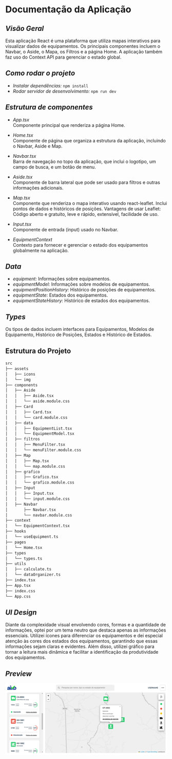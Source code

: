 # Documentação da Aplicação

## *Visão Geral*
Esta aplicação React é uma plataforma que utiliza mapas interativos para visualizar dados de equipamentos. Os principais componentes incluem o Navbar, o Aside, o Mapa, os Filtros e a página Home. A aplicação também faz uso do Context API para gerenciar o estado global.

## *Como rodar o projeto*
- *Instalar dependências:* ```npm install```
- *Rodar servidor de desenvolvimento:* ```npm run dev```

## *Estrutura de componentes*

- *App.tsx*  
  Componente principal que renderiza a página Home.

- *Home.tsx*  
  Componente de página que organiza a estrutura da aplicação, incluindo o Navbar, Aside e Map.

- *Navbar.tsx*  
  Barra de navegação no topo da aplicação, que inclui o logotipo, um campo de busca, e um botão de menu.

- *Aside.tsx*  
  Componente de barra lateral que pode ser usado para filtros e outras informações adicionais.

- *Map.tsx*  
  Componente que renderiza o mapa interativo usando react-leaflet. Inclui pontos de dados e históricos de posições. Vantagens de usar Leaflet:
  Código aberto e gratuito, leve e rápido, extensível, facilidade de uso.

- *Input.tsx*  
  Componente de entrada (input) usado no Navbar.

- *EquipmentContext*  
  Contexto para fornecer e gerenciar o estado dos equipamentos globalmente na aplicação.

## *Data*
- *equipment:* Informações sobre equipamentos.
- *equipmentModel:* Informações sobre modelos de equipamentos.
- *equipmentPositionHistory:* Histórico de posições de equipamentos.
- *equipmentState:* Estados dos equipamentos.
- *equipmentStateHistory:* Histórico de estados dos equipamentos.

## *Types*
Os tipos de dados incluem interfaces para Equipamentos, Modelos de Equipamento, Histórico de Posições, Estados e Histórico de Estados.

## **Estrutura do Projeto**

```bash
src
├── assets
│   ├── icons
│   └── img
├── components
│   ├── Aside
│   │   ├── Aside.tsx
│   │   └── aside.module.css
│   ├── Card
│   │   ├── Card.tsx
│   │   └── card.module.css
│   ├── data
│   │   ├── EquipmentList.tsx
│   │   └── EquipmentModel.tsx
│   ├── filtros
│   │   ├── MenuFilter.tsx
│   │   └── menuFilter.module.css
│   ├── Map
│   │   ├── Map.tsx
│   │   └── map.module.css
│   ├── grafico
│   │   ├── Grafico.tsx
│   │   └── grafico.module.css
│   ├── Input
│   │   ├── Input.tsx
│   │   └── input.module.css
│   ├── Navbar
│       ├── Navbar.tsx
│       └── navbar.module.css
├── context
│   └── EquipmentContext.tsx
├── hooks
│   └── useEquipment.ts
├── pages
│   └── Home.tsx
├── types
│   └── types.ts
├── utils
│   ├── calculate.ts
│   └── dataOrganizer.ts
├── index.tsx
├── App.tsx
├── index.css
└── App.css
```

## *UI Design*
Diante da complexidade visual envolvendo cores, formas e a quantidade de informações, optei por um tema neutro que destaca apenas as informações essenciais. Utilizei ícones para diferenciar os equipamentos e dei especial atenção às cores dos estados dos equipamentos, garantindo que essas informações sejam claras e evidentes. Além disso, utilizei gráfico para tornar a leitura mais dinâmica e facilitar a identificação da produtividade dos equipamentos.

## *Preview*
![Diagrama da Estrutura](src/assets/img/preview.png)
